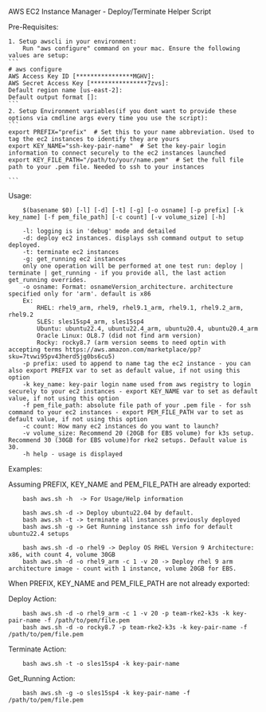AWS EC2 Instance Manager - Deploy/Terminate Helper Script

Pre-Requisites:

    1. Setup awscli in your environment:
        Run "aws configure" command on your mac. Ensure the following values are setup:
    ```
    # aws configure
    AWS Access Key ID [****************MGHV]: 
    AWS Secret Access Key [****************7zvs]: 
    Default region name [us-east-2]: 
    Default output format []:
    ```
    2. Setup Environment variables(if you dont want to provide these options via cmdline args every time you use the script):
    ```
    export PREFIX="prefix"  # Set this to your name abbreviation. Used to tag the ec2 instances to identify they are yours
    export KEY_NAME="ssh-key-pair-name"  # Set the key-pair login information to connect securely to the ec2 instances launched
    export KEY_FILE_PATH="/path/to/your/name.pem"  # Set the full file path to your .pem file. Needed to ssh to your instances

    ```

Usage:

```         
    $(basename $0) [-l] [-d] [-t] [-g] [-o osname] [-p prefix] [-k key_name] [-f pem_file_path] [-c count] [-v volume_size] [-h]

    -l: logging is in 'debug' mode and detailed
    -d: deploy ec2 instances. displays ssh command output to setup deployed. 
    -t: terminate ec2 instances
    -g: get_running ec2 instances
    only one operation will be performed at one test run: deploy | terminate | get_running - if you provide all, the last action get_running overrides.
    -o osname: Format: osnameVersion_architecture. architecture specified only for 'arm'. default is x86
    Ex:
        RHEL: rhel9_arm, rhel9, rhel9.1_arm, rhel9.1, rhel9.2_arm, rhel9.2
        SLES: sles15sp4_arm, sles15sp4
        Ubuntu: ubuntu22.4, ubuntu22.4_arm, ubuntu20.4, ubuntu20.4_arm
        Oracle Linux: OL8.7 (did not find arm version)
        Rocky: rocky8.7 (arm version seems to need optin with accepting terms https://aws.amazon.com/marketplace/pp?sku=7tvwi95pv43herd5jg0bs6cu5) 
    -p prefix: used to append to name tag the ec2 instance - you can also export PREFIX var to set as default value, if not using this option
    -k key_name: key-pair login name used from aws registry to login securely to your ec2 instances - export KEY_NAME var to set as default value, if not using this option
    -f pem_file_path: absolute file path of your .pem file - for ssh command to your ec2 instances - export PEM_FILE_PATH var to set as default value, if not using this option
    -c count: How many ec2 instances do you want to launch?
    -v volume_size: Recommend 20 (20GB for EBS volume) for k3s setup. Recommend 30 (30GB for EBS volume)for rke2 setups. Default value is 30.
    -h help - usage is displayed
```

Examples:

Assuming PREFIX, KEY_NAME and PEM_FILE_PATH are already exported: 
```
    bash aws.sh -h  -> For Usage/Help information

    bash aws.sh -d -> Deploy ubuntu22.04 by default. 
    bash aws.sh -t -> terminate all instances previously deployed
    bash aws.sh -g -> Get Running instance ssh info for default ubuntu22.4 setups
    
    bash aws.sh -d -o rhel9 -> Deploy OS RHEL Version 9 Architecture: x86, with count 4, volume 30GB
    bash aws.sh -d -o rhel9_arm -c 1 -v 20 -> Deploy rhel 9 arm architecture image - count with 1 instance, volume 20GB for EBS.
```

When PREFIX, KEY_NAME and PEM_FILE_PATH are not already exported:

Deploy Action: 
```
    bash aws.sh -d -o rhel9_arm -c 1 -v 20 -p team-rke2-k3s -k key-pair-name -f /path/to/pem/file.pem
    bash aws.sh -d -o rocky8.7 -p team-rke2-k3s -k key-pair-name -f /path/to/pem/file.pem
```
Terminate Action:
```
    bash aws.sh -t -o sles15sp4 -k key-pair-name
```
Get_Running Action:
```
    bash aws.sh -g -o sles15sp4 -k key-pair-name -f /path/to/pem/file.pem
```




